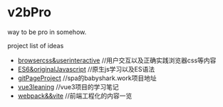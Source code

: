 # v2bPro

way to be pro in somehow.

project list of ideas 



-  [browsercss&userinteractive](browsercss&userinteractive)  //用户交互以及正确实践浏览器css等内容
-  [ES6&originalJavascript](ES6&originalJavascript)   //原生js学习以及ES语法
-  [gitPageProject](gitPageProject)   //spa的babyshark.work项目地址
-  [vue3leaning](vue3leaning)   //vue3项目的学习笔记
-  [webpack&&vite](webpack&&vite)   //前端工程化的内容一览



